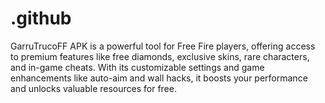 # .github
GarruTrucoFF APK is a powerful tool for Free Fire players, offering access to premium features like free diamonds, exclusive skins, rare characters, and in-game cheats. With its customizable settings and game enhancements like auto-aim and wall hacks, it boosts your performance and unlocks valuable resources for free.
